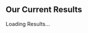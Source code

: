 <script type="text/javascript" src="./javascripts/load-results.js"></script>
<!-- import jquery -->
<script src="https://code.jquery.com/jquery-3.6.4.min.js" integrity="sha256-oP6HI9z1XaZNBrJURtCoUT5SUnxFr8s3BzRl+cbzUq8=" crossorigin="anonymous"></script>
## Our Current Results
<link rel="stylesheet"
href="https://cdnjs.cloudflare.com/ajax/libs/font-awesome/6.4.0/css/all.min.css" crossorigin="anonymous" referrerpolicy="no-referrer"></script>
<div id="loading-results">Loading Results...</div>
<div id="results">
    <div id="results-content"></div>
<div id="nav-buttons"></div>
</div>


